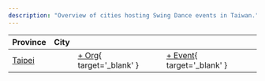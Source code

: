 ```yaml
---
description: "Overview of cities hosting Swing Dance events in Taiwan."
---
```


| Province | City | | |
| --- | --- | --- | --- |
| [Taipei](by_city.md#taipei) | | [+ Org](https://github.com/swingdance/orgs/issues/new?assignees=&labels=add+org&projects=&template=02-add_entity.yml&title=%5Btw%5D%20%3CName%3E&region=tw&province=Taipei&city=Taipei){ target='_blank' } | [+ Event](https://github.com/swingdance/events/issues/new?assignees=&labels=add+event&projects=&template=02-add_entity.yml&title=%5B2024%2Ftw%5D%20%3CName%3E&region=tw&province=Taipei&city=Taipei&org_id=&date_starts=2024-&date_ends=2024-){ target='_blank' } |
